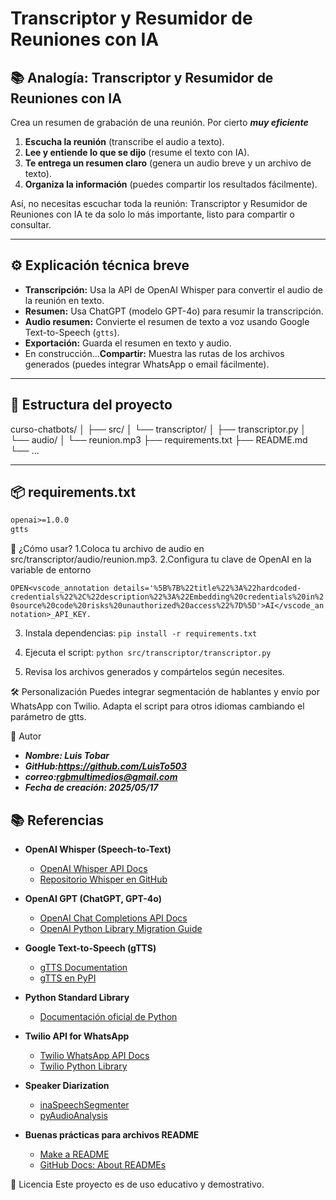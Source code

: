# Transcriptor y Resumidor de Reuniones con IA

## 📚 Analogía: Transcriptor y Resumidor de Reuniones con IA

Crea un resumen de grabación de una reunión. Por cierto ***muy eficiente***

1. **Escucha la reunión** (transcribe el audio a texto).
2. **Lee y entiende lo que se dijo** (resume el texto con IA).
3. **Te entrega un resumen claro** (genera un audio breve y un archivo de texto).
4. **Organiza la información** (puedes compartir los resultados fácilmente).

Así, no necesitas escuchar toda la reunión: Transcriptor y Resumidor de Reuniones con IA te da solo lo más importante, listo para compartir o consultar.

---

## ⚙️ Explicación técnica breve

- **Transcripción:** Usa la API de OpenAI Whisper para convertir el audio de la reunión en texto.
- **Resumen:** Usa ChatGPT (modelo GPT-4o) para resumir la transcripción.
- **Audio resumen:** Convierte el resumen de texto a voz usando Google Text-to-Speech (`gtts`).
- **Exportación:** Guarda el resumen en texto y audio.
- En construcción...**Compartir:** Muestra las rutas de los archivos generados (puedes integrar WhatsApp o email fácilmente). 

---

## 📝 Estructura del proyecto
curso-chatbots/ │ ├── src/ │ └── transcriptor/ │ ├── transcriptor.py │ └── audio/ │ └── reunion.mp3 ├── requirements.txt ├── README.md └── ...


---

## 📦 requirements.txt

```txt
openai>=1.0.0
gtts
```

🚀 ¿Cómo usar?
1.Coloca tu archivo de audio en src/transcriptor/audio/reunion.mp3.
2.Configura tu clave de OpenAI en la variable de entorno 

```OPEN<vscode_annotation details='%5B%7B%22title%22%3A%22hardcoded-credentials%22%2C%22description%22%3A%22Embedding%20credentials%20in%20source%20code%20risks%20unauthorized%20access%22%7D%5D'>AI</vscode_annotation>_API_KEY.```

3. Instala dependencias:
```pip install -r requirements.txt```

4. Ejecuta el script:
```python src/transcriptor/transcriptor.py```

5. Revisa los archivos generados y compártelos según necesites.

🛠️ Personalización
Puedes integrar segmentación de hablantes y envío por WhatsApp con Twilio.
Adapta el script para otros idiomas cambiando el parámetro de gtts.

👤 Autor
- ***Nombre: Luis Tobar***
- ***GitHub:https://github.com/LuisTo503***
- ***correo:rgbmultimedios@gmail.com***
- ***Fecha de creación: 2025/05/17***

## 📚 Referencias

- **OpenAI Whisper (Speech-to-Text)**
  - [OpenAI Whisper API Docs](https://platform.openai.com/docs/guides/speech-to-text)
  - [Repositorio Whisper en GitHub](https://github.com/openai/whisper)

- **OpenAI GPT (ChatGPT, GPT-4o)**
  - [OpenAI Chat Completions API Docs](https://platform.openai.com/docs/guides/gpt)
  - [OpenAI Python Library Migration Guide](https://github.com/openai/openai-python/discussions/742)

- **Google Text-to-Speech (gTTS)**
  - [gTTS Documentation](https://gtts.readthedocs.io/en/latest/)
  - [gTTS en PyPI](https://pypi.org/project/gTTS/)

- **Python Standard Library**
  - [Documentación oficial de Python](https://docs.python.org/3/)

- **Twilio API for WhatsApp**
  - [Twilio WhatsApp API Docs](https://www.twilio.com/docs/whatsapp)
  - [Twilio Python Library](https://www.twilio.com/docs/libraries/python)

- **Speaker Diarization**
  - [inaSpeechSegmenter](https://github.com/ina-foss/inaSpeechSegmenter)
  - [pyAudioAnalysis](https://github.com/tyiannak/pyAudioAnalysis)

- **Buenas prácticas para archivos README**
  - [Make a README](https://www.makeareadme.com/)
  - [GitHub Docs: About READMEs](https://docs.github.com/en/github/creating-cloning-and-archiving-repositories/about-readmes)

📄 Licencia
Este proyecto es de uso educativo y demostrativo.
